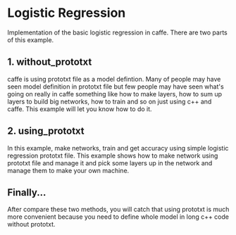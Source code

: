 # Logistic Regression
Implementation of the basic logistic regression in caffe. There are two parts of this example.

## 1. without_prototxt
caffe is using prototxt file as a model defintion. Many of people may have seen model definition in prototxt file but few people may 
have seen what's going on really in caffe something like how to make layers, how to sum up layers to build big networks, how to train
and so on just using c++ and caffe. This example will let you know how to do it.

## 2. using_prototxt
In this example, make networks, train and get accuracy using simple logistic regression prototxt file. This example shows how to make
network using prototxt file and manage it and pick some layers up in the network and manage them to make your own machine.

## Finally...
After compare these two methods, you will catch that using prototxt is much more convenient because you need to define whole model 
in long c++ code without prototxt.

